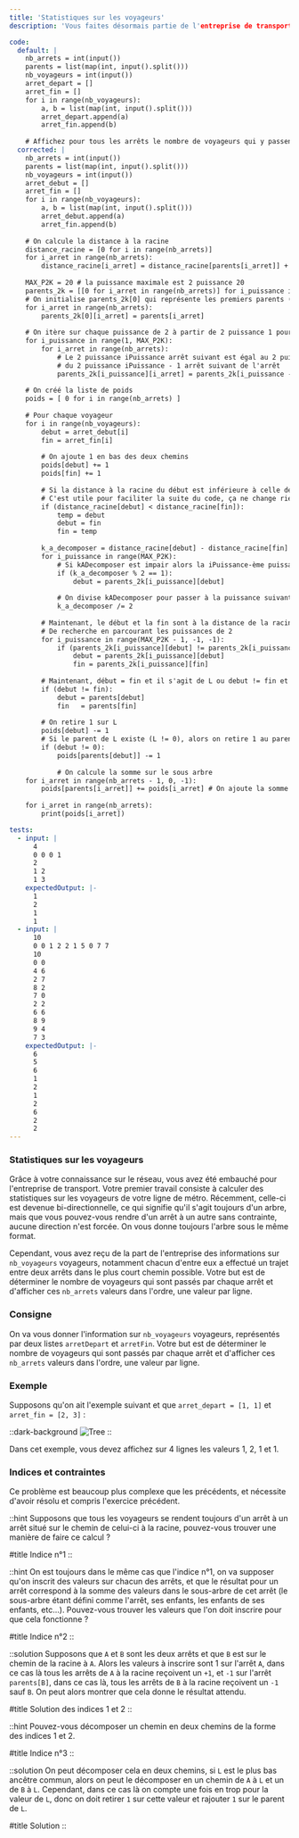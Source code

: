 ```yaml
---
title: 'Statistiques sur les voyageurs'
description: 'Vous faites désormais partie de l'entreprise de transports, et souhaitez faire des statistiques.'

code:
  default: |
    nb_arrets = int(input())
    parents = list(map(int, input().split()))
    nb_voyageurs = int(input())
    arret_depart = []
    arret_fin = []
    for i in range(nb_voyageurs):
        a, b = list(map(int, input().split()))
        arret_depart.append(a)
        arret_fin.append(b)
    
    # Affichez pour tous les arrêts le nombre de voyageurs qui y passent
  corrected: |
    nb_arrets = int(input())
    parents = list(map(int, input().split()))
    nb_voyageurs = int(input())
    arret_debut = []
    arret_fin = []
    for i in range(nb_voyageurs):
        a, b = list(map(int, input().split()))
        arret_debut.append(a)
        arret_fin.append(b)
    
    # On calcule la distance à la racine
    distance_racine = [0 for i in range(nb_arrets)]
    for i_arret in range(nb_arrets):
        distance_racine[i_arret] = distance_racine[parents[i_arret]] + 1
        
    MAX_P2K = 20 # la puissance maximale est 2 puissance 20
    parents_2k = [[0 for i_arret in range(nb_arrets)] for i_puissance in range(MAX_P2K)]
    # On initialise parents_2k[0] qui représente les premiers parents (2 puissance 0 = 1)
    for i_arret in range(nb_arrets):
        parents_2k[0][i_arret] = parents[i_arret]
        
    # On itère sur chaque puissance de 2 à partir de 2 puissance 1 pour calculer sa table
    for i_puissance in range(1, MAX_P2K):
        for i_arret in range(nb_arrets):
            # Le 2 puissance iPuissance arrêt suivant est égal au 2 puissance iPuissance - 1 arrêt de l'arrêt
            # du 2 puissance iPuissance - 1 arrêt suivant de l'arrêt
            parents_2k[i_puissance][i_arret] = parents_2k[i_puissance - 1][parents_2k[i_puissance - 1][i_arret]]
        
    # On créé la liste de poids
    poids = [ 0 for i in range(nb_arrets) ]
    
    # Pour chaque voyageur
    for i in range(nb_voyageurs):
        debut = arret_debut[i]
        fin = arret_fin[i]
    
        # On ajoute 1 en bas des deux chemins
        poids[debut] += 1
        poids[fin] += 1
    
        # Si la distance à la racine du début est inférieure à celle de la fin, on les inverse
        # C'est utile pour faciliter la suite du code, ça ne change rien
        if (distance_racine[debut] < distance_racine[fin]):
            temp = debut
            debut = fin
            fin = temp
    
        k_a_decomposer = distance_racine[debut] - distance_racine[fin]
        for i_puissance in range(MAX_P2K):
            # Si kADecomposer est impair alors la iPuissance-ème puissance est inclue dans k.
            if (k_a_decomposer % 2 == 1):
                debut = parents_2k[i_puissance][debut]
    
            # On divise kADecomposer pour passer à la puissance suivante
            k_a_decomposer /= 2
    
        # Maintenant, le début et la fin sont à la distance de la racine donc on peut appliquer l'algorithme
        # De recherche en parcourant les puissances de 2
        for i_puissance in range(MAX_P2K - 1, -1, -1):
            if (parents_2k[i_puissance][debut] != parents_2k[i_puissance][fin]):
                debut = parents_2k[i_puissance][debut]
                fin = parents_2k[i_puissance][fin]
        
        # Maintenant, début = fin et il s'agit de L ou debut != fin et parents[debut] = parents[fin] et c'est L
        if (debut != fin):
            debut = parents[debut]
            fin   = parents[fin]
    
        # On retire 1 sur L
        poids[debut] -= 1
        # Si le parent de L existe (L != 0), alors on retire 1 au parent de L
        if (debut != 0):
            poids[parents[debut]] -= 1
    
            # On calcule la somme sur le sous arbre
    for i_arret in range(nb_arrets - 1, 0, -1):
        poids[parents[i_arret]] += poids[i_arret] # On ajoute la somme du sous arbre à la somme du parent
    
    for i_arret in range(nb_arrets):
        print(poids[i_arret])

tests:
  - input: |
      4
      0 0 0 1
      2
      1 2
      1 3
    expectedOutput: |-
      1
      2
      1
      1
  - input: |
      10
      0 0 1 2 2 1 5 0 7 7
      10
      0 0
      4 6
      2 7
      8 2
      7 0
      2 2
      6 6
      8 9
      9 4
      7 3
    expectedOutput: |-
      6
      5
      6
      1
      2
      1
      2
      6
      2
      2
---
```


### Statistiques sur les voyageurs

Grâce à votre connaissance sur le réseau, vous avez été embauché pour l'entreprise de transport. Votre premier travail consiste à calculer des statistiques sur les voyageurs de votre ligne de métro. Récemment, celle-ci est devenue bi-directionnelle, ce qui signifie qu'il s'agit toujours d'un arbre, mais que vous pouvez-vous rendre d'un arrêt à un autre sans contrainte, aucune direction n'est forcée. On vous donne toujours l'arbre sous le même format.

Cependant, vous avez reçu de la part de l'entreprise des informations sur `nb_voyageurs` voyageurs, notamment chacun d'entre eux a effectué un trajet entre deux arrêts dans le plus court chemin possible. Votre but est de déterminer le nombre de voyageurs qui sont passés par chaque arrêt et d'afficher ces `nb_arrets` valeurs dans l'ordre, une valeur par ligne.

### Consigne

On va vous donner l'information sur `nb_voyageurs` voyageurs, représentés par deux listes `arretDepart` et `arretFin`. Votre but est de déterminer le nombre de voyageurs qui sont passés par chaque arrêt et d'afficher ces `nb_arrets` valeurs dans l'ordre, une valeur par ligne.

### Exemple

Supposons qu'on ait l'exemple suivant et que `arret_depart = [1, 1]` et `arret_fin = [2, 3]` :

::dark-background
![Tree](/polympiads/tree-metro-polympiads.png)
::

Dans cet exemple, vous devez affichez sur 4 lignes les valeurs 1, 2, 1 et 1.

### Indices et contraintes

Ce problème est beaucoup plus complexe que les précédents, et nécessite d'avoir résolu et compris l'exercice précédent.

::hint
Supposons que tous les voyageurs se rendent toujours d'un arrêt à un arrêt situé sur le chemin de celui-ci à la racine, pouvez-vous trouver une manière de faire ce calcul ?

#title
Indice n°1
::

::hint
On est toujours dans le même cas que l'indice n°1, on va supposer qu'on inscrit des valeurs sur chacun des arrêts, et que le résultat pour un arrêt correspond à la somme des valeurs dans le sous-arbre de cet arrêt (le sous-arbre étant défini comme l'arrêt, ses enfants, les enfants de ses enfants, etc...). Pouvez-vous trouver les valeurs que l'on doit inscrire pour que cela fonctionne ?

#title
Indice n°2
::

::solution
Supposons que `A` et `B` sont les deux arrêts et que `B` est sur le chemin de la racine à `A`. Alors les valeurs à inscrire sont 1 sur l'arrêt `A`, dans ce cas là tous les arrêts de `A` à la racine reçoivent un `+1`, et `-1` sur l'arrêt `parents[B]`, dans ce cas là, tous les arrêts de `B` à la racine reçoivent un `-1` sauf `B`. On peut alors montrer que cela donne le résultat attendu.

#title
Solution des indices 1 et 2
::

::hint
Pouvez-vous décomposer un chemin en deux chemins de la forme des indices 1 et 2.

#title
Indice n°3
::

::solution
On peut décomposer cela en deux chemins, si `L` est le plus bas ancêtre commun, alors on peut le décomposer en un chemin de `A` à `L` et un de `B` à `L`. Cependant, dans ce cas là on compte une fois en trop pour la valeur de `L`, donc on doit retirer `1` sur cette valeur et rajouter `1` sur le parent de `L`.

#title
Solution
::